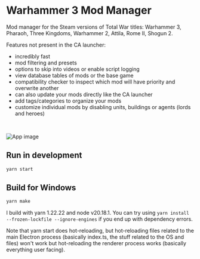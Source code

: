 # Warhammer 3 Mod Manager

Mod manager for the Steam versions of Total War titles: Warhammer 3, Pharaoh, Three Kingdoms, Warhammer 2, Attila, Rome II, Shogun 2.

Features not present in the CA launcher:

- incredibly fast
- mod filtering and presets
- options to skip into videos or enable script logging
- view database tables of mods or the base game
- compatibility checker to inspect which mod will have priority and overwrite another
- can also update your mods directly like the CA launcher
- add tags/categories to organize your mods
- customize individual mods by disabling units, buildings or agents (lords and heroes)
  
&nbsp;

![App image](https://i.imgur.com/tRpqhWN.png)

## Run in development

```bash
yarn start
```

## Build for Windows

```bash
yarn make
```

I build with yarn 1.22.22 and node v20.18.1. You can try using `yarn install --frozen-lockfile --ignore-engines` if you end up with dependency errors.

Note that yarn start does hot-reloading, but hot-reloading files related to the main Electron process (basically index.ts, the stuff related to the OS and files) won't work but hot-reloading the renderer process works (basically everything user facing).
